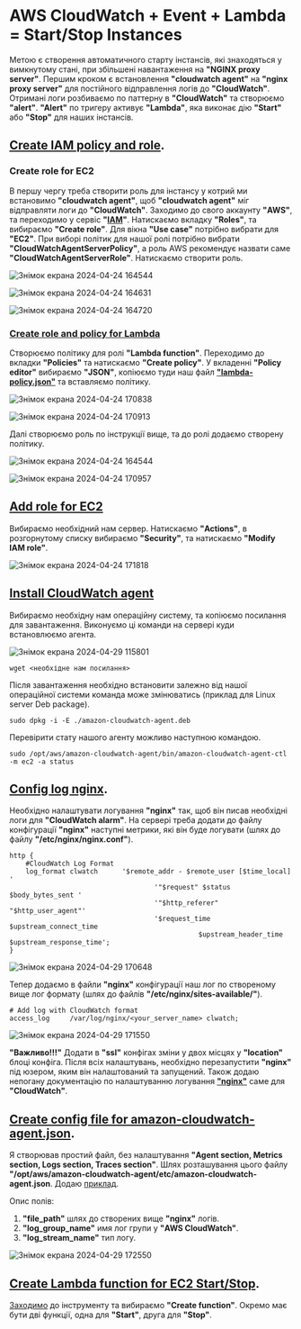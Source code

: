 # AWS CloudWatch + Event + Lambda = Start/Stop Instances

Метою є створення автоматичного старту інстансів, які знаходяться у вимкнутому стані, при збільшені навантаження на **"NGINX proxy server"**.
Першим кроком є встановлення **"cloudwatch agent"** на **"nginx proxy server"** для постійного відправлення логів до **"CloudWatch"**. Отримані логи розбиваємо по паттерну в **"CloudWatch"** та створюємо **"alert"**.
**"Alert"** по тригеру активує **"Lambda"**, яка виконає дію **"Start"** або **"Stop"** для наших інстансів.

## [Create IAM policy and role](https://docs.aws.amazon.com/AmazonCloudWatch/latest/monitoring/create-iam-roles-for-cloudwatch-agent-commandline.html).

### Create role for EC2

В першу чергу треба створити роль для інстансу у котрий ми встановимо **"cloudwatch agent"**, щоб **"cloudwatch agent"** міг відправляти логи до **"CloudWatch"**. Заходимо до свого аккаунту **"AWS"**, та переходимо у сервіс **"[IAM](https://console.aws.amazon.com/iam/)"**. Натискаємо вкладку **"Roles"**, та вибираємо **"Create role"**. Для вікна **"Use case"** потрібно вибрати для **"ЕС2"**. При виборі політик для нашої ролі потрібно вибрати **"CloudWatchAgentServerPolicy"**, a роль AWS рекомендує назвати саме **"CloudWatchAgentServerRole"**. Натискаємо створити роль.

![Знімок екрана 2024-04-24 164544](https://github.com/RebelsBoss/AWS-CloudWatch-Event-Lambda-Start-Stop-Instances/assets/126337643/40ba48a5-5979-4674-b0d4-03ffd8ead5f9)

![Знімок екрана 2024-04-24 164631](https://github.com/RebelsBoss/AWS-CloudWatch-Event-Lambda-Start-Stop-Instances/assets/126337643/4c6ec4d2-f1a5-4333-bedd-d01ea637abef)

![Знімок екрана 2024-04-24 164720](https://github.com/RebelsBoss/AWS-CloudWatch-Event-Lambda-Start-Stop-Instances/assets/126337643/d78fbb81-316f-41ed-9834-73263e44dcfa)

### [Create role and policy for Lambda](https://repost.aws/knowledge-center/start-stop-lambda-eventbridge#:~:text=Create%20an%20IAM%20policy%20and%20IAM%20role%20for%20your%20Lambda%20function)

Створюємо політику для ролі **"Lambda function"**. Переходимо до вкладки **"Policies"** та натискаємо **"Create policy"**. У вкладенні **"Policy editor"** вибираємо **"JSON"**, копіюємо туди наш файл [**"lambda-policy.json"**](https://github.com/RebelsBoss/AWS-CloudWatch-Event-Lambda-Start-Stop-Instances/blob/main/lambda-policy.json) та вставляємо політику.

![Знімок екрана 2024-04-24 170838](https://github.com/RebelsBoss/AWS-CloudWatch-Event-Lambda-Start-Stop-Instances/assets/126337643/2574d210-d887-496f-b93e-a022a88ab6f1)

![Знімок екрана 2024-04-24 170913](https://github.com/RebelsBoss/AWS-CloudWatch-Event-Lambda-Start-Stop-Instances/assets/126337643/ddf0f36a-ece2-41ed-99b4-56d03c493993)

Далі створюємо роль по інструкції вище, та до ролі додаємо створену політику.

![Знімок екрана 2024-04-24 164544](https://github.com/RebelsBoss/AWS-CloudWatch-Event-Lambda-Start-Stop-Instances/assets/126337643/51e6baf9-b48e-41a8-baf5-3eaa7c30b908)

![Знімок екрана 2024-04-24 170957](https://github.com/RebelsBoss/AWS-CloudWatch-Event-Lambda-Start-Stop-Instances/assets/126337643/0d7557ea-e59a-4879-8fa0-27219d3e51b6)

## [Add role for EC2](https://docs.aws.amazon.com/AWSEC2/latest/WindowsGuide/iam-roles-for-amazon-ec2.html#attach-iam-role)

Вибираємо необхідний нам сервер. Натискаємо **"Actions"**, в розгорнутому списку вибираємо **"Security"**, та натискаємо **"Modify IAM role"**.

![Знімок екрана 2024-04-24 171818](https://github.com/RebelsBoss/AWS-CloudWatch-Event-Lambda-Start-Stop-Instances/assets/126337643/a1a18625-ba49-430d-bed6-418d459cf74b)

## [Install CloudWatch agent](https://docs.aws.amazon.com/AmazonCloudWatch/latest/monitoring/install-CloudWatch-Agent-commandline-fleet.html)

Вибираємо необхідну нам операційну систему, та копіюємо посилання для завантаження. Виконуємо ці команди на сервері куди встановлюємо агента. 

![Знімок екрана 2024-04-29 115801](https://github.com/RebelsBoss/AWS-CloudWatch-Event-Lambda-Start-Stop-Instances/assets/126337643/8f90ce8c-830c-498b-8941-c2c790b56316)


```
wget <необхідне нам посилання>
```

Після завантаження необхідно встановити залежно від нашої операційної системи команда може змінюватись (приклад для Linux server Deb package).


```
sudo dpkg -i -E ./amazon-cloudwatch-agent.deb
```

Перевірити стату нашого агенту можливо наступною командою.

```
sudo /opt/aws/amazon-cloudwatch-agent/bin/amazon-cloudwatch-agent-ctl -m ec2 -a status
```

## [Config log nginx](https://docs.nginx.com/nginx/admin-guide/monitoring/logging/#:~:text=All%20time%20values%20are%20measured%20in%20seconds%20with%20millisecond%20resolution).

Необхідно налаштувати логування **"nginx"** так, щоб він писав необхідні логи для **"CloudWatch alarm"**. На сервері треба додати до файлу конфігурації **"nginx"** наступні метрики, які він буде логувати (шлях до файлу **"/etc/nginx/nginx.conf"**).

```
http {
    #CloudWatch Log Format 
    log_format clwatch 		'$remote_addr - $remote_user [$time_local] '
                            		'"$request" $status $body_bytes_sent '
                             		'"$http_referer" "$http_user_agent"'
                             		'$request_time $upstream_connect_time
                                               $upstream_header_time $upstream_response_time';
}
```
![Знімок екрана 2024-04-29 170648](https://github.com/RebelsBoss/AWS-CloudWatch-Event-Lambda-Start-Stop-Instances/assets/126337643/4ea57101-5246-415d-a0f8-85fd1f1692e6)

Тепер додаємо в файли **"nginx"** конфігурації наш лог по створеному вище лог формату (шлях до файлів **"/etc/nginx/sites-available/"**).

```
# Add log with CloudWatch format
access_log     /var/log/nginx/<your_server_name> clwatch;
```
![Знімок екрана 2024-04-29 171550](https://github.com/RebelsBoss/AWS-CloudWatch-Event-Lambda-Start-Stop-Instances/assets/126337643/64d5bbb9-032d-4c5d-a0f1-3a58c66e278b)

**"Важливо!!!"** Додати в **"ssl"** конфігах зміни у двох місцях у **"location"** блоці конфіга.
Після всіх налаштувань, необхідно перезапустити **"nginx"** під юзером, яким він налаштований та запущений. 
Також додаю непогану документацію по налаштуванню логування [**"nginx"**](https://www.ertugral.dev/blog/monitoring-nginx-with-cloudwatch) саме для **"CloudWatch"**.

## [Create config file for amazon-cloudwatch-agent.json](https://docs.aws.amazon.com/AmazonCloudWatch/latest/monitoring/CloudWatch-Agent-Configuration-File-Details.html#CloudWatch-Agent-Configuration-File-Agentsection).

Я створював простий файл, без налаштування **"Agent section, Metrics section, Logs section, Traces section"**. Шлях розташування цього файлу **"/opt/aws/amazon-cloudwatch-agent/etc/amazon-cloudwatch-agent.json**. 
Додаю [приклад](https://github.com/RebelsBoss/AWS-CloudWatch-Event-Lambda-Start-Stop-Instances/blob/main/amazon-cloudwatch-agent.json).

Опис полів:
1. **"file_path"** шлях до створених вище **"nginx"** логів.
2. **"log_group_name"** имя лог групи у **"AWS CloudWatch"**.
3. **"log_stream_name"** тип логу.

![Знімок екрана 2024-04-29 172550](https://github.com/RebelsBoss/AWS-CloudWatch-Event-Lambda-Start-Stop-Instances/assets/126337643/d23b961e-0c59-4a23-a07a-43224b7ee99c)

## [Create Lambda function for EC2 Start/Stop](https://repost.aws/knowledge-center/start-stop-lambda-eventbridge#:~:text=Create%20Lambda%20functions%20that%20stop%20and%20start%20your%20instances).

[Заходимо](https://console.aws.amazon.com/lambda/) до інструменту та вибираємо **"Create function"**. Окремо має бути дві функції, одна для **"Start"**, друга для **"Stop"**.
